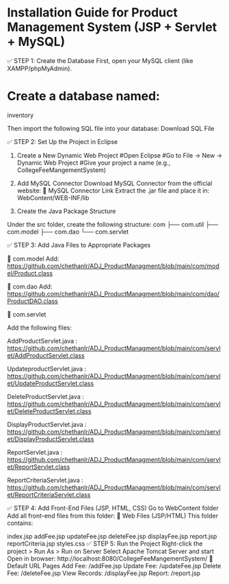 # Installation Guide for Product Management System (JSP + Servlet + MySQL)

✅ STEP 1: Create the Database
First, open your MySQL client (like XAMPP/phpMyAdmin).
# Create a database named:

inventory 

Then import the following SQL file into your database:
Download SQL File

✅ STEP 2: Set Up the Project in Eclipse
1. Create a New Dynamic Web Project
#Open Eclipse
#Go to File → New → Dynamic Web Project
#Give your project a name (e.g., CollegeFeeMangementSystem)
3. Add MySQL Connector
Download MySQL Connector from the official website:
📎 MySQL Connector Link
Extract the .jar file and place it in:
WebContent/WEB-INF/lib


3. Create the Java Package Structure

Under the src folder, create the following structure:
com
├── com.util
├── com.model
├── com.dao
└── com.servlet

✅ STEP 3: Add Java Files to Appropriate Packages


🔹 com.model
Add: https://github.com/chethanlr/ADJ_ProductManagment/blob/main/com/model/Product.class

🔹 com.dao
Add: https://github.com/chethanlr/ADJ_ProductManagment/blob/main/com/dao/ProductDAO.class

🔹 com.servlet

Add the following files:

AddProductServlet.java : https://github.com/chethanlr/ADJ_ProductManagment/blob/main/com/servlet/AddProductServlet.class

UpdateproductServlet.java : 
https://github.com/chethanlr/ADJ_ProductManagment/blob/main/com/servlet/UpdateProductServlet.class

DeleteProductServlet.java : https://github.com/chethanlr/ADJ_ProductManagment/blob/main/com/servlet/DeleteProductServlet.class

DisplayProductServlet.java : https://github.com/chethanlr/ADJ_ProductManagment/blob/main/com/servlet/DisplayProductServlet.class

ReportServlet.java :
https://github.com/chethanlr/ADJ_ProductManagment/blob/main/com/servlet/ReportServlet.class

ReportCriteriaServlet.java : https://github.com/chethanlr/ADJ_ProductManagment/blob/main/com/servlet/ReportCriteriaServlet.class

✅ STEP 4: Add Front-End Files (JSP, HTML, CSS)
Go to WebContent folder
Add all front-end files from this folder:
📎 Web Files (JSP/HTML)
This folder contains:

index.jsp
addFee.jsp
updateFee.jsp
deleteFee.jsp
displayFee.jsp
report.jsp
reportCriteria.jsp
styles.css
✅ STEP 5: Run the Project
Right-click the project > Run As > Run on Server
Select Apache Tomcat Server and start
Open in browser:
http://localhost:8080/CollegeFeeMangementSystem/
🔐 Default URL Pages
Add Fee: /addFee.jsp
Update Fee: /updateFee.jsp
Delete Fee: /deleteFee.jsp
View Records: /displayFee.jsp
Report: /report.jsp
